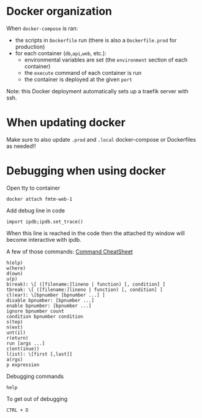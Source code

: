 # Docker organization

When `docker-compose` is ran:
- the scripts in `Dockerfile` run (there is also a `Dockerfile.prod` for production)
- for each container (`db`,`api`,`web`, etc.):
    - environmental variables are set (the `environment` section of each container)
    - the `execute` command of each container is run
    - the container is deployed at the given `port`

Note: this Docker deployment automatically sets up a traefik server with ssh.

# When updating docker
Make sure to also update `.prod` and `.local` docker-compose or Dockerfiles as needed!!

# Debugging when using docker

Open tty to container

    docker attach fmtm-web-1

Add debug line in code

    import ipdb;ipdb.set_trace()

When this line is reached in the code then the attached tty window will 
become interactive with ipdb.

A few of those commands:
    [Command CheatSheet](https://wangchuan.github.io/coding/2017/07/12/ipdb-cheat-sheet.html)

    
    h(elp)
    w(here)
    d(own)
    u(p)
    b(reak): \[ ([filename:]lineno | function) [, condition] ]
    tbreak: \[ ([filename:]lineno | function) [, condition] ]
    cl(ear): \[bpnumber [bpnumber ...] ]
    disable bpnumber: [bpnumber ...]
    enable bpnumber: [bpnumber ...]
    ignore bpnumber count
    condition bpnumber condition
    s(tep)
    n(ext)
    unt(il)
    r(eturn)
    run [args ...]
    c(ont(inue))
    l(ist): \[first [,last]]
    a(rgs)
    p expression
   

Debugging commands

    help

To get out of debugging

    CTRL + D
